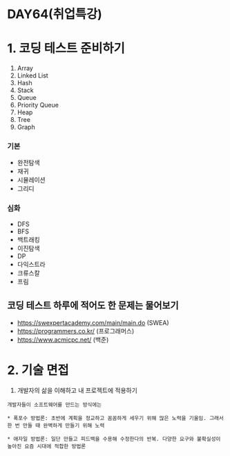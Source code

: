 # DAY64(취업특강)

# 1. 코딩 테스트 준비하기
1. Array
2. Linked List
3. Hash
4. Stack
5. Queue
6. Priority Queue
7. Heap
8. Tree
9. Graph

### 기본
* 완전탐색
* 재귀
* 시뮬레이션
* 그리디


### 심화
* DFS
* BFS
* 백트래킹
* 이진탐색
* DP
* 다익스트라
* 크류스칼
* 프림

## 코딩 테스트 하루에 적어도 한 문제는 물어보기 
* https://swexpertacademy.com/main/main.do (SWEA)
* https://programmers.co.kr/ (프로그래머스)
* https://www.acmicpc.net/ (백준)

# 2. 기술 면접
1. 개발자의 삶을 이해하고 내 프로젝트에 적용하기

`개발자들이 소프트웨어를 만드는 방식에는`

    * 폭포수 방법론: 초반에 계획을 정교하고 꼼꼼하게 세우기 위해 많은 노력을 기울임. 그래서 한 번 만들 때 완벽하게 만들기 위해 노력
    
    * 애자일 방법론: 일단 만들고 피드백을 수용해 수정한다의 반복. 다양한 요구와 불확실성이 높아진 요즘 시대에 적합한 방법론
